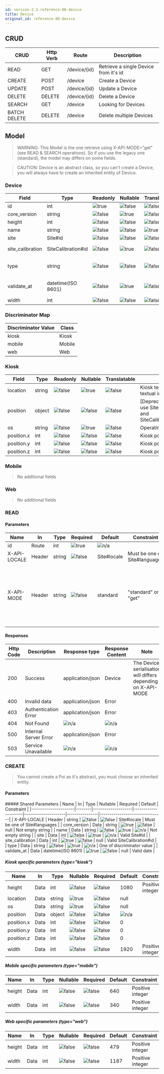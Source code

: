 ```yaml
---
id: version-2.3-reference-08-device
title: Device
original_id: reference-08-device
---
```


## CRUD
| CRUD         | Http Verb | Route       | Description                          |
|--------------|-----------|-------------|--------------------------------------|
| READ         | GET       | /device/{id} | Retrieve a single Device from it's id |
| CREATE       | POST      | /device      | Create a Device                       |
| UPDATE       | POST      | /device/{id} | Update a Device                       |
| DELETE       | DELETE    | /device/{id} | Delete a Device                       |
| SEARCH       | GET       | /device      | Looking for Devices                   |
| BATCH DELETE | DELETE    | /device      | Delete multiple Devices               |

## Model

> WARNING: This Model is the one retrieve using X-API-MODE="get" (see READ & SEARCH operations). So if you use the legacy one 
(standard), the model may differs on some fields.

> CAUTION: Device is an abstract class, so you can't create a Device, you will always have to create an inherited entity of Device.


### Device <abstract>
| Field                | Type               | Readonly            | Nullable            | Translatable        | Description                                                                                                                                           |
|----------------------|--------------------|---------------------|---------------------|---------------------|-------------------------------------------------------------------------------------------------------------------------------------------------------|
| id                   | int                | ![true][trueIcon]   | ![false][falseIcon] | ![false][falseIcon] | Identifier                                                                                                                                            |
| core_version         | string             | ![false][falseIcon] | ![true][trueIcon]   | ![false][falseIcon] | Core Version                                                                                                                                                  |
| height               | int                | ![false][falseIcon] | ![false][falseIcon] | ![false][falseIcon] | Device height                                                                                                                               |
| name                 | string             | ![false][falseIcon] | ![false][falseIcon] | ![true][trueIcon]   | Name                                                                                                                                                  |
| site                 | Site#id            | ![false][falseIcon] | ![false][falseIcon] | ![false][falseIcon] | Site identifier                                                                                                                                       |
| site_calibration     | SiteCalibration#id | ![false][falseIcon] | ![true][trueIcon]   | ![false][falseIcon] | SiteCalibration identifier                                                                                                                                       |
| type                 | string             | ![false][falseIcon] | ![false][falseIcon] | ![false][falseIcon] | Device discriminator field                                                                                                                               |
| validate_at          | datetime(ISO 8601) | ![false][falseIcon] | ![true][trueIcon]   | ![false][falseIcon] | Device error last acknowledgment date                                                                                                                             |
| width                | int                | ![false][falseIcon] | ![false][falseIcon] | ![false][falseIcon] | Device width                                                                                                                               |

### Discriminator Map
| Discriminator Value | Class       |
|---------------------|-------------|
| kiosk               | Kiosk       |
| mobile              | Mobile      |
| web                 | Web         |

### Kiosk
| Field       | Type    | Readonly            | Nullable            | Translatable        | Description                                                                                        |
|-------------|---------|---------------------|---------------------|---------------------|----------------------------------------------------------------------------------------------------|
| location    | string  | ![false][falseIcon] | ![true][trueIcon]   | ![false][falseIcon] | Kiosk text location, used to give textual information                                              |
| position    | object  | ![false][falseIcon] | ![false][falseIcon] | ![false][falseIcon] | [Deprecated] Kiosk position, use SiteCalibration#start_point and SiteCalibration#start_point_floor |
| os          | string  | ![false][falseIcon] | ![true][trueIcon]   | ![false][falseIcon] | Operating System                                                                                   |
| position.x  | int     | ![false][falseIcon] | ![false][falseIcon] | ![false][falseIcon] | Kiosk position x coordinate                                                                        |
| position.y  | int     | ![false][falseIcon] | ![false][falseIcon] | ![false][falseIcon] | Kiosk position y coordinate                                                                        |
| position.z  | int     | ![false][falseIcon] | ![false][falseIcon] | ![false][falseIcon] | Kiosk position z coordinate                                                                        |

### Mobile

> No additional fields

### Web

> No additional fields

### READ

#### Parameters
| Name         | In     | Type   | Required            | Default        | Constraint                    | Description                                                                               |
|--------------|--------|--------|---------------------|----------------|-------------------------------|-------------------------------------------------------------------------------------------|
| id           | Route  | int    | ![true][trueIcon]   | ![n/a][naIcon] |                               |                                                                                           |
| X-API-LOCALE | Header | string | ![false][falseIcon] | Site#locale    | Must be one of Site#languages |                                                                                           |
| X-API-MODE   | Header | string | ![false][falseIcon] | standard       | "standard" or "get"           | The "standard" mode is deprecated. Note that X-API-MODE will change serialization format. |

#### Responses
| Http Code | Description           | Response type    | Response Content | Note |
|-----------|-----------------------|------------------|------------------|-------------|
| 200       | Success               | application/json | Device           | The Device serialisation will differs depending on X-API-MODE |
| 400       | Invalid data          | application/json | Error            |              |
| 403       | Authentication Error  | application/json | Error            |              |
| 404       | Not Found             | ![n/a][naIcon]   | ![n/a][naIcon]   |              |
| 500       | Internal Server Error | application/json | Error            |              |
| 503       | Service Unavailable   | ![n/a][naIcon]   | ![n/a][naIcon]   |              |

### CREATE

> You cannot create a Poi as it's abstract, you must choose an inherited entity.

#### Parameters
##### Shared Parameters
| Name                 | In     | Type               | Nullable            | Required            | Default        | Constraint                     |
|----------------------|--------|--------------------|---------------------|---------------------|----------------|--------------------------------|
| X-API-LOCALE         | Header | string             | ![false][falseIcon] | ![false][falseIcon] | Site#locale    | Must be one of Site#languages  |
| core_version         | Data   | string             | ![true][trueIcon]   | ![false][falseIcon] | null           | Not empty string               |
| name                 | Data   | string             | ![false][falseIcon] | ![true][trueIcon]   | ![n/a][naIcon] | Not empty string               |
| site                 | Data   | int                | ![false][falseIcon] | ![true][trueIcon]   | ![n/a][naIcon] | Valid Site#id                  |
| site_calibration     | Data   | int                | ![true][trueIcon]   | ![false][falseIcon] | null           | Valid SiteCalibration#id       |
| type                 | Data   | string             | ![false][falseIcon] | ![true][trueIcon]   | ![n/a][naIcon] | One of discriminator value     |
| validate_at          | Data   | datetime(ISO 8601) | ![true][trueIcon]   | ![false][falseIcon] | null           | Valid date                     |

##### Kiosk specific parameters (type="kiosk")
| Name         | In   | Type    | Nullable            | Required            | Default        | Constraint                 |
|--------------|------|---------|---------------------|---------------------|----------------|----------------------------|
| height       | Data | int     | ![false][falseIcon] | ![false][falseIcon] | 1080           | Positive integer           |
| location     | Data | string  | ![true][trueIcon]   | ![false][falseIcon] | null           |                            |
| os           | Data | string  | ![true][trueIcon]   | ![false][falseIcon] | null           |                            |
| position     | Data | object  | ![false][falseIcon] | ![false][falseIcon] | ![n/a][naIcon] |                            |
| position.x   | Data | int     | ![false][falseIcon] | ![false][falseIcon] | 0              |                            |
| position.y   | Data | int     | ![false][falseIcon] | ![false][falseIcon] | 0              |                            |
| position.z   | Data | int     | ![false][falseIcon] | ![false][falseIcon] | 0              |                            |
| width        | Data | int     | ![false][falseIcon] | ![false][falseIcon] | 1920           | Positive integer           |

##### Mobile specific parameters (type="mobile")
| Name         | In   | Type    | Nullable            | Required            | Default        | Constraint                 |
|--------------|------|---------|---------------------|---------------------|----------------|----------------------------|
| height       | Data | int     | ![false][falseIcon] | ![false][falseIcon] | 640            | Positive integer           |
| width        | Data | int     | ![false][falseIcon] | ![false][falseIcon] | 340            | Positive integer           |

##### Web specific parameters (type="web")
| Name         | In   | Type    | Nullable            | Required            | Default        | Constraint                 |
|--------------|------|---------|---------------------|---------------------|----------------|----------------------------|
| height       | Data | int     | ![false][falseIcon] | ![false][falseIcon] | 479            | Positive integer           |
| width        | Data | int     | ![false][falseIcon] | ![false][falseIcon] | 1187           | Positive integer           |


[trueIcon]: https://maxcdn.icons8.com/Color/PNG/24/Very_Basic/checkmark-24.png
[falseIcon]: https://maxcdn.icons8.com/Color/PNG/24/User_Interface/delete_sign-24.png
[naIcon]: https://maxcdn.icons8.com/Color/PNG/24/Business/not_applicable-24.png
